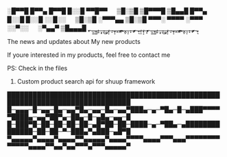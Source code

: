 

░█▀▀█ █▀▀▄ █▀▀█ █░░█ ▀▀█▀▀ 　 ▒█░▒█ ▒█▀▀▀█ 
▒█▄▄█ █▀▀▄ █░░█ █░░█ ░░█░░ 　 ▒█░▒█ ░▀▀▀▄▄ 
▒█░▒█ ▀▀▀░ ▀▀▀▀ ░▀▀▀ ░░▀░░ 　 ░▀▄▄▀ ▒█▄▄▄█
_͎͙_̪̫͖_͙̟̻_̡͚_̠͙̟_͍̪͜_̠͚̠_̡̟̙_̘̞_͖̞͔_̞͍_̺̪_͖͙͜_͕̪̙_̠̘͎_̟͓_͕̘_͕͎͙_̼̟͉_̡̠̝_̡̟͓_͉̞̠_͎͙_̪̫͖_͙̟̻_̡͚_̠͙̟_͍̪͜_̠͚̠_̡̟̙_̘̞_͖̞͔_̞͍_̺̪_͖͙͜_͕̪̙_̠̘͎_̟͓_͕̘_͕͎͙_̼̟͉

The news and updates about My new products

If youre interested in my products, feel free to contact me

PS: Check in the files




1. Custom product search api for shuup framework



███████████████████████████████████████████████████████████████████████████████
█─▄▄▄─█─▄▄─█▄─▄▄▀█▄─▄▄─█▄─▄▄▀███▄─▄─▀█▄─█─▄███▀▀▀▀▀████▄─▄▄▀██▀▄─██▄─█─▄█▄─▄▄─█
█─███▀█─██─██─██─██─▄█▀██─██─████─▄─▀██▄─▄██████████████─██─██─▀─███▄▀▄███─▄█▀█
▀▄▄▄▄▄▀▄▄▄▄▀▄▄▄▄▀▀▄▄▄▄▄▀▄▄▄▄▀▀▀▀▄▄▄▄▀▀▀▄▄▄▀▀▀▀▀▀▀▀▀▀▀▀▀▄▄▄▄▀▀▄▄▀▄▄▀▀▀▄▀▀▀▄▄▄▄▄▀
